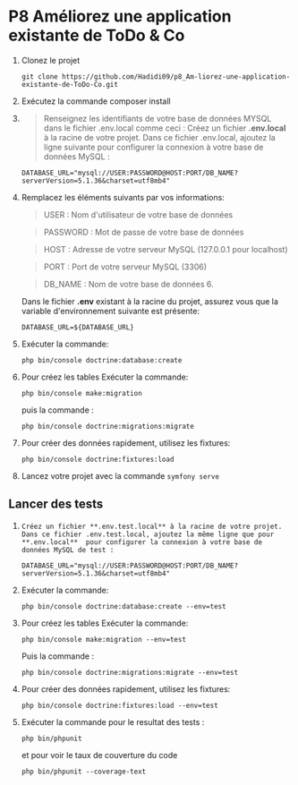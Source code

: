 # P8 Améliorez une application existante de ToDo & Co

1. Clonez le projet

   `git clone https://github.com/Hadidi09/p8_Am-liorez-une-application-existante-de-ToDo-Co.git`

2. Exécutez la commande composer install
3. > Renseignez les identifiants de votre base de données MYSQL dans le fichier .env.local comme ceci : Créez un fichier **.env.local** à la racine de votre projet. Dans ce fichier .env.local, ajoutez la ligne suivante pour configurer la connexion à votre base de données MySQL :

   `DATABASE_URL="mysql://USER:PASSWORD@HOST:PORT/DB_NAME?serverVersion=5.1.36&charset=utf8mb4"`

4. Remplacez les éléments suivants par vos informations:

   > USER : Nom d'utilisateur de votre base de données

   > PASSWORD : Mot de passe de votre base de données

   > HOST : Adresse de votre serveur MySQL (127.0.0.1 pour localhost)

   > PORT : Port de votre serveur MySQL (3306)

   > DB_NAME : Nom de votre base de données 6.

   Dans le fichier **.env** existant à la racine du projet, assurez vous que la variable d'environnement suivante est présente:

   `DATABASE_URL=${DATABASE_URL}`

5. Exécuter la commande:

   `php bin/console doctrine:database:create`

6. Pour créez les tables
   Exécuter la commande:

   `php bin/console make:migration`

   puis la commande :

   `php bin/console doctrine:migrations:migrate`

7. Pour créer des données rapidement, utilisez les fixtures:

   `php bin/console doctrine:fixtures:load`

8. Lancez votre projet avec la commande
   `symfony serve`

## Lancer des tests

1. `Créez un fichier **.env.test.local** à la racine de votre projet.  Dans ce fichier .env.test.local, ajoutez la même ligne que pour **.env.local**  pour configurer la connexion à votre base de données MySQL de test :`

   `DATABASE_URL="mysql://USER:PASSWORD@HOST:PORT/DB_NAME?serverVersion=5.1.36&charset=utf8mb4"`

2. Exécuter la commande:

   `php bin/console doctrine:database:create --env=test`

3. Pour créez les tables
   Exécuter la commande:

   `php bin/console make:migration --env=test`

   Puis la commande :

   `php bin/console doctrine:migrations:migrate --env=test`

4. Pour créer des données rapidement, utilisez les fixtures:

   `php bin/console doctrine:fixtures:load --env=test`

5. Exécuter la commande pour le resultat des tests :

   `php bin/phpunit`

   et pour voir le taux de couverture du code

   `php bin/phpunit --coverage-text`

